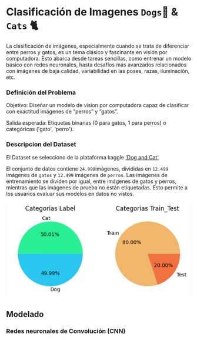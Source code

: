 # Clasificación de Imagenes `Dogs`🐶 & `Cats` 🐈

La clasificación de imágenes, especialmente cuando se trata de diferenciar entre perros y gatos, es un tema clásico y fascinante en visión por computadora. Esto abarca desde tareas sencillas, como entrenar un modelo básico con redes neuronales, hasta desafíos más avanzados relacionados con imágenes de baja calidad, variabilidad en las poses, razas, iluminación, etc.

### Definición del Problema

Objetivo: Diseñar un modelo de vision por computadora capaz de clasificar con exactitud imágenes de “perros” y “gatos”.
    
Salida esperada: Etiquetas binarias (0 para gatos, 1 para perros) o categóricas ('gato', 'perro').
    


### Descripcion del Dataset

El Dataset se selecciono de la plataforma kaggle ['Dog and Cat'](https://www.kaggle.com/datasets/bhavikjikadara/dog-and-cat-classification-dataset)

El conjunto de datos contiene `24.998`imágenes, divididas en `12.499` imágenes de `gatos` y `12.499` imágenes de `perros`. Las imágenes de entrenamiento se dividen por igual, entre imágenes de gatos y perros, mientras que las imágenes de prueba no están etiquetadas. Esto permite a los usuarios evaluar sus modelos en datos no vistos.

<img src='img/datos.png'>

## Modelado 
### Redes neuronales de Convolución (CNN)

